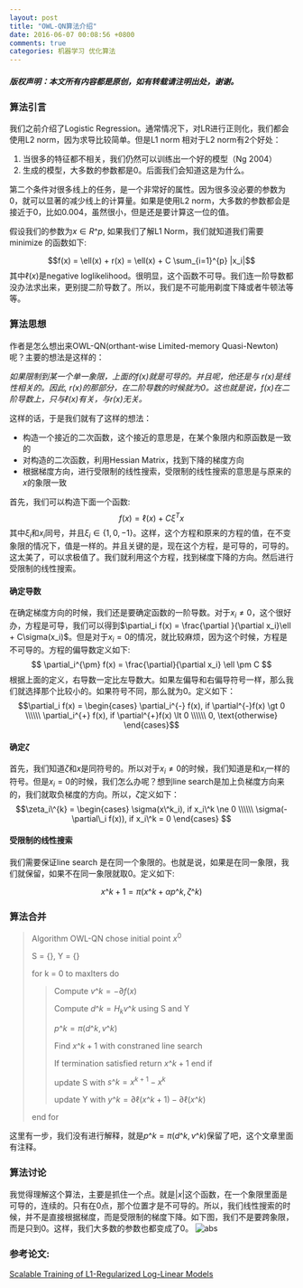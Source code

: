 ```yaml
---
layout: post
title: "OWL-QN算法介绍"
date: 2016-06-07 00:08:56 +0800
comments: true
categories: 机器学习 优化算法
---
```

##### 版权声明：本文所有内容都是原创，如有转载请注明出处，谢谢。

### 算法引言
我们之前介绍了Logistic Regression。通常情况下，对LR进行正则化，我们都会使用L2 norm，因为求导比较简单。但是L1 norm 相对于L2 norm有2个好处：

1. 当很多的特征都不相关，我们仍然可以训练出一个好的模型（Ng 2004）
2. 生成的模型，大多数的参数都是0。后面我们会知道这是为什么。

第二个条件对很多线上的任务，是一个非常好的属性。因为很多没必要的参数为0，就可以显著的减少线上的计算量。如果是使用L2 norm，大多数的参数都会是接近于0，比如0.004，虽然很小，但是还是要计算这一位的值。

假设我们的参数为$x \in R\^p$, 如果我们了解L1 Norm，我们就知道我们需要minimize 的函数如下:

$$f(x) = \ell(x) + r(x) =  \ell(x) + C \sum_{i=1}^{p} |x_i|$$
其中$\ell(x)$是negative loglikelihood。很明显，这个函数不可导。我们连一阶导数都没办法求出来，更别提二阶导数了。所以，我们是不可能用剃度下降或者牛顿法等等。

### 算法思想
作者是怎么想出来OWL-QN(orthant-wise Limited-memory Quasi-Newton)呢？主要的想法是这样的：

*如果限制到某一个单一象限，上面的$f(x)$就是可导的。并且呢，他还是与 $r(x)$是线性相关的。因此, $r(x)$的那部分，在二阶导数的时候就为0。这也就是说，f(x)在二阶导数上，只与$\ell(x)$有关，与$r(x)$无关。*

这样的话，于是我们就有了这样的想法：

- 构造一个接近的二次函数，这个接近的意思是，在某个象限内和原函数是一致的
- 对构造的二次函数，利用Hessian Matrix，找到下降的梯度方向
- 根据梯度方向，进行受限制的线性搜索，受限制的线性搜索的意思是与原来的$x$的象限一致

首先，我们可以构造下面一个函数:
$$ f(x) = \ell(x) + C\xi ^T x $$ 
其中$\xi_i$和$x_i$同号，并且$\xi_i \in \{ 1, 0, -1 \}$。这样，这个方程和原来的方程的值，在不变象限的情况下，值是一样的。并且关键的是，现在这个方程，是可导的，可导的。这太美了，可以求极值了。我们就利用这个方程，找到梯度下降的方向。然后进行受限制的线性搜索。
 
#### 确定导数
在确定梯度方向的时候，我们还是要确定函数的一阶导数。对于$x_i \ne 0$，这个很好办，方程是可导，我们可以得到$\partial_i f(x) = \frac{\partial }{\partial x_i}\ell + C\sigma(x_i)$。但是对于$x_i = 0$的情况，就比较麻烦，因为这个时候，方程是不可导的。方程的偏导数定义如下:
$$ \partial_i^{\pm} f(x) = \frac{\partial}{\partial x_i} \ell \pm C $$
根据上面的定义，右导数一定比左导数大。如果左偏导和右偏导符号一样，那么我们就选择那个比较小的。如果符号不同，那么就为0。定义如下：
$$\partial_i f(x)  = \begin{cases}
\partial_i^{-} f(x), if \partial^{-}f(x) \gt 0 \\\\\\
\partial_i^{+} f(x), if \partial^{+}f(x) \lt 0 \\\\\\
0, \text{otherwise}
\end{cases}$$

#### 确定$\zeta$
首先，我们知道$\zeta$和$x$是同符号的。所以对于$x_i \ne 0$的时候，我们知道是和$x_i$一样的符号。但是$x_i = 0$的时候，我们怎么办呢？想到line search是加上负梯度方向来的，我们就取负梯度的方向。所以，$\zeta$定义如下：
$$\zeta_i\^{k} = \begin{cases}
\sigma(x\^k_i), if x_i\^k \ne 0 \\\\\\
\sigma(- \partial\_i f(x)), if x_i\^k = 0
\end{cases} $$

#### 受限制的线性搜索
我们需要保证line search 是在同一个象限的。也就是说，如果是在同一象限，我们就保留，如果不在同一象限就取$0$。定义如下:

$$ x\^{k+1} = \pi( x\^k + \alpha p\^k, \zeta\^k) $$

### 算法合并
> Algorithm OWL-QN
>chose initial point $x^0$
>
>S = {}, Y = {} 
>
>for k = 0 to maxIters do
>
>> Compute $v\^k = - \partial f(x)$
>>
>> Compute $d\^k = H_k v\^k$ using S and Y
>>
>> $p\^k = \pi ( d\^k, v\^k )$
>>
>> Find $x\^{k+1}$ with constraned line search
>>
>> If termination satisfied return $x\^{k+1}$ end if
>>
>> update S with $s\^k = x^{k+1} - x^{k}$
>>
>> update Y with $y\^k = \partial \ell(x\^{k+1}) - \partial \ell(x\^k)$
>
>end for
> 

这里有一步，我们没有进行解释，就是$p\^k = \pi ( d\^k, v\^k )$保留了吧，这个文章里面有注释。

### 算法讨论
我觉得理解这个算法，主要是抓住一个点。就是$|x|$这个函数，在一个象限里面是可导的，连续的。只有在$0$点，那个位置才是不可导的。所以，我们线性搜索的时候，并不是直接根据梯度，而是受限制的梯度下降。如下图，我们不是要跨象限，而是只到$0$。这样，我们大多数的参数也都变成了0。
![abs](http://7xv0xu.com1.z0.glb.clouddn.com/absx.jpg)

### 参考论文: 
[Scalable Training of L1-Regularized Log-Linear Models](http://www.machinelearning.org/proceedings/icml2007/papers/449.pdf)
